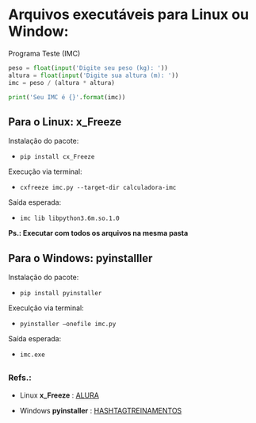 # Arquivos executáveis para Linux ou Window:
Programa Teste (IMC)
```python
peso = float(input('Digite seu peso (kg): '))
altura = float(input('Digite sua altura (m): '))
imc = peso / (altura * altura)

print('Seu IMC é {}'.format(imc))
```
##
## Para o Linux: <strong>x_Freeze</strong>
Instalação do pacote:
* ```pip install cx_Freeze```

Execução via terminal:
* ```cxfreeze imc.py --target-dir calculadora-imc```

Saída esperada:
* ```imc lib libpython3.6m.so.1.0```

<b>Ps.: Executar com todos os arquivos na mesma pasta</b>
##



## Para o Windows: <strong>pyinstalller</strong>
Instalação do pacote:
* ```pip install pyinstaller```

Execulção via terminal:
* ```pyinstaller –onefile imc.py```

Saída esperada:
* ```imc.exe```

##
### Refs.:
* Linux <strong>x_Freeze</strong> :
[ALURA](https://www.alura.com.br/artigos/criando-um-executavel-a-partir-de-um-programa-python)

* Windows <strong>pyinstaller</strong> :
[HASHTAGTREINAMENTOS](
https://www.hashtagtreinamentos.com/arquivo-executavel-python?gclid=Cj0KCQjwqc6aBhC4ARIsAN06NmNM1X9DDkTDFJLiLAxtMviabn5dPDyabWBFlkYcCoid9VEBxbtGKMIaAn77EALw_wcB)
